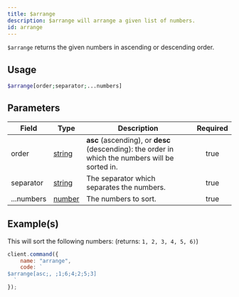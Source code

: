 ```yaml
---
title: $arrange
description: $arrange will arrange a given list of numbers.
id: arrange
---
```


`$arrange` returns the given numbers in ascending or descending order.

## Usage

```php
$arrange[order;separator;...numbers]
```

## Parameters

| Field      | Type                                                                                              | Description                                                                                      | Required |
| ---------- | ------------------------------------------------------------------------------------------------- | ------------------------------------------------------------------------------------------------ | :------: |
| order      | [string](https://developer.mozilla.org/en-US/docs/Web/JavaScript/Reference/Global_Objects/String) | **asc** (ascending), or **desc** (descending): the order in which the numbers will be sorted in. |   true   |
| separator  | [string](https://developer.mozilla.org/en-US/docs/Web/JavaScript/Reference/Global_Objects/String) | The separator which separates the numbers.                                                       |   true   |
| ...numbers | [number](https://developer.mozilla.org/en-US/docs/Web/JavaScript/Reference/Global_Objects/Number) | The numbers to sort.                                                                             |   true   |

## Example(s)

This will sort the following numbers: (returns: `1, 2, 3, 4, 5, 6)`)

```javascript
client.command({
    name: "arrange",
    code: `
$arrange[asc;, ;1;6;4;2;5;3]
  `
});
```
